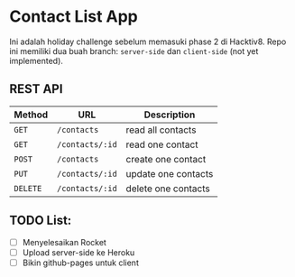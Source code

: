 # Contact List App

Ini adalah holiday challenge sebelum memasuki phase 2 di Hacktiv8. Repo ini memiliki dua buah branch: `server-side` dan `client-side` (not yet implemented).

## REST API

| Method   | URL             | Description         |
|----------|-----------------|---------------------|
| `GET`    | `/contacts`     | read all contacts   |
| `GET`    | `/contacts/:id` | read one contact    |
| `POST`   | `/contacts`     | create one contact  |
| `PUT`    | `/contacts/:id` | update one contacts |
| `DELETE` | `/contacts/:id` | delete one contacts |

## TODO List:

- [ ] Menyelesaikan Rocket
- [ ] Upload server-side ke Heroku
- [ ] Bikin github-pages untuk client